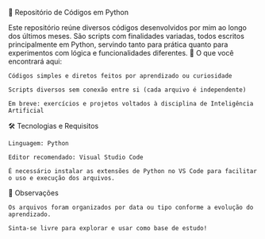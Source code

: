 🧠 Repositório de Códigos em Python

Este repositório reúne diversos códigos desenvolvidos por mim ao longo dos últimos meses. São scripts com finalidades variadas, todos escritos principalmente em Python, servindo tanto para prática quanto para experimentos com lógica e funcionalidades diferentes.
📂 O que você encontrará aqui:

    Códigos simples e diretos feitos por aprendizado ou curiosidade

    Scripts diversos sem conexão entre si (cada arquivo é independente)

    Em breve: exercícios e projetos voltados à disciplina de Inteligência Artificial

🛠️ Tecnologias e Requisitos

    Linguagem: Python

    Editor recomendado: Visual Studio Code

    É necessário instalar as extensões de Python no VS Code para facilitar o uso e execução dos arquivos.

📌 Observações

    Os arquivos foram organizados por data ou tipo conforme a evolução do aprendizado.

    Sinta-se livre para explorar e usar como base de estudo!

